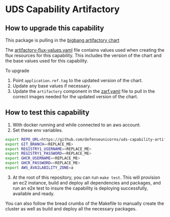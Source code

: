 # UDS Capability Artifactory

## How to upgrade this capability

This package is pulling in the [bigbang artifactory chart](https://repo1.dso.mil/big-bang/apps/third-party/jfrog-platform)

The [artifactory-flux-values.yaml](../artifactory-flux-values.yaml) file contains values used when creating the flux resources for this capability. This includes the version of the chart and the base values used for this capability.

To upgrade
1) Point `application.ref.tag` to the updated version of the chart.
1) Update any base values if necessary.
1) Update the `artifactory` component in the [zarf.yaml](../zarf.yaml) file to pull in the correct images needed for the updated version of the chart.

## How to test this capability

1) With docker running and while connected to an aws account.
2) Set these env variables.
```bash
export REPO_URL=https://github.com/defenseunicorns/uds-capability-artifactory.git
export GIT_BRANCH=<REPLACE_ME>
export REGISTRY1_USERNAME=<REPLACE_ME>
export REGISTRY1_PASSWORD=<REPLACE_ME>
export GHCR_USERNAME=<REPLACE_ME>
export GHCR_PASSWORD=<REPLACE_ME>
export AWS_AVAILABILITY_ZONE=a
```

 3) At the root of this repository, you can run `make test`. This will provision an ec2 instance, build and deploy all dependencies and packages, and run an e2e test to insure the capability is deploying successfully, available and ready.

You can also follow the bread crumbs of the Makefile to manually create the cluster as well as build and deploy all the necessary packages.
